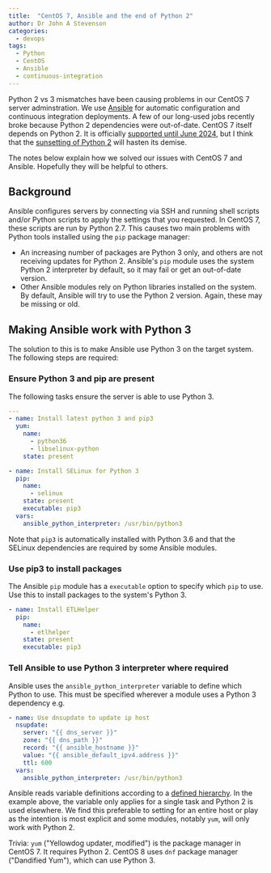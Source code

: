 ```yaml
---
title:  "CentOS 7, Ansible and the end of Python 2"
author: Dr John A Stevenson
categories:
  - devops
tags:
  - Python
  - CentOS
  - Ansible
  - continuous-integration
---
```


Python 2 vs 3 mismatches have been causing problems in our
CentOS 7 server adminstration.
We use [Ansible](https://www.ansible.com/) for automatic configuration and
continuous integration deployments.
A few of our long-used jobs recently broke because Python 2 dependencies were out-of-date.
CentOS 7 itself depends on Python 2.
It is officially [supported until
June 2024](https://wiki.centos.org/About/Product), but I think that the [sunsetting
of Python 2](https://www.python.org/doc/sunset-python-2/) will hasten its
demise.

The notes below explain how we solved our issues with CentOS 7 and Ansible.
Hopefully they will be helpful to others.


## Background

Ansible configures servers by connecting via SSH and running
shell scripts and/or Python scripts to apply the settings that you requested.
In CentOS 7, these scripts are run by Python 2.7.
This causes two main problems with Python tools installed using the `pip`
package manager:

  - An increasing number of packages are Python 3 only, and others are not receiving updates for Python 2.  Ansible's `pip` module uses the system Python 2 interpreter by default, so it may fail or get an out-of-date version.
  - Other Ansible modules rely on Python libraries installed on the system.  By default, Ansible will try to use
the Python 2 version.  Again, these may be missing or old.


## Making Ansible work with Python 3

The solution to this is to make Ansible use Python 3 on the target system.  The
following steps are required:

### Ensure Python 3 and pip are present

The following tasks ensure the server is able to use Python 3.

```yaml
---
- name: Install latest python 3 and pip3
  yum:
    name:
      - python36
      - libselinux-python
    state: present

- name: Install SELinux for Python 3
  pip:
    name:
      - selinux
    state: present
    executable: pip3
  vars:
    ansible_python_interpreter: /usr/bin/python3
```

Note that `pip3` is automatically installed with Python 3.6 and that the
SELinux dependencies are required by some Ansible modules.

### Use pip3 to install packages

The Ansible `pip` module has a `executable` option to specify which `pip` to
use.  Use this to install
packages to the system's Python 3.

```yaml
- name: Install ETLHelper
  pip:
    name:
      - etlhelper
    state: present
    executable: pip3
```

### Tell Ansible to use Python 3 interpreter where required

Ansible uses the `ansible_python_interpreter` variable to define which Python to
use.  This must be specified wherever a module uses a Python 3 dependency e.g.

```yaml
- name: Use dnsupdate to update ip host
  nsupdate:
    server: "{{ dns_server }}"
    zone: "{{ dns_path }}"
    record: "{{ ansible_hostname }}"
    value: "{{ ansible_default_ipv4.address }}"
    ttl: 600
  vars:
    ansible_python_interpreter: /usr/bin/python3
```

Ansible reads variable definitions according to a [defined
hierarchy](https://docs.ansible.com/ansible/latest/user_guide/playbooks_variables.html#variable-precedence-where-should-i-put-a-variable).
In the example above, the variable only applies for a single
task and Python 2 is used elsewhere.  We find this preferable to setting for
an entire host or play as the intention is most
explicit and some modules, notably `yum`, will only work with Python
2.

Trivia: `yum` ("Yellowdog updater, modified") is the package manager in CentOS 7.  It requires Python 2.  CentOS 8 uses `dnf` package manager ("Dandified Yum"), which can use Python 3.

